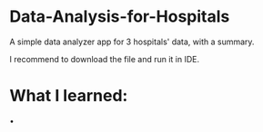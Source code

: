 # Data-Analysis-for-Hospitals
A simple data analyzer app for 3 hospitals' data, with a summary.

I recommend to download the file and run it in IDE.

# What I learned:
•
